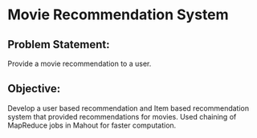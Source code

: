 # Movie Recommendation System
Problem Statement:
-------------------
Provide a movie recommendation to a user.

Objective:
------------
Develop a user based recommendation and Item based recommendation system that provided recommendations for movies. Used chaining of MapReduce jobs in Mahout for faster computation.
